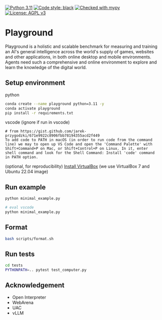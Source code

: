 [![Python 3.11](https://img.shields.io/badge/python-3.11-blue.svg)](https://www.python.org/downloads/release/python-3117/)
<a href="https://github.com/psf/black"><img alt="Code style: black" src="https://img.shields.io/badge/code%20style-black-000000.svg"></a>
<a href="https://mypy-lang.org/"><img src="https://www.mypy-lang.org/static/mypy_badge.svg" alt="Checked with mypy"></a>
[![License: AGPL v3](https://img.shields.io/badge/License-AGPL%20v3-blue.svg)](https://www.gnu.org/licenses/agpl-3.0)

# Playground

Playground is a holistic and scalable benchmark for measuring and training an AI's general intelligence across the world's supply of games, websites and other applications, in both online desktop and mobile environments. Agents need such a comprehensive and online environment to explore and learn the knowledge of the digital world.

## Setup environment

python
```bash
conda create --name playground python=3.11 -y
conda activate playground
pip install -r requirements.txt
```

vscode (ignore if run in vscode)
```
# from https://gist.github.com/jarek-przygodzki/671e9922c8906fbb78194355acd2f449
To add code to PATH in macOS (in order to run code from the command line) we may to open up VS Code and open the 'Command Palette' with Shift+Command+P on Mac, or Shift+Control+P on Linux. In it, enter shell command and look for the Shell Command: Install 'code' command in PATH option.
```



(optional, for reproducibility) [Install VirtualBox](https://ubuntu.com/tutorials/how-to-run-ubuntu-desktop-on-a-virtual-machine-using-virtualbox#1-overview) (we use VirtualBox 7 and Ubuntu 22.04 image)

## Run example

```bash
python minimal_example.py
```

```bash
# eval vscode
python minimal_example.py
```

## Format

```bash
bash scripts/format.sh
```

## Run tests

```bash
cd tests
PYTHONPATH=.. pytest test_computer.py
```

## Acknowledgement

- Open Interpreter
- WebArena
- UAC
- vLLM